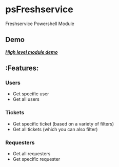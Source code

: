# psFreshservice

Freshservice Powershell Module

## Demo

***[High level module demo](https://github.com/oze4/psFreshservice/blob/master/example/psFreshservice.MODULE-HOW-TO.ps1)***

## :Features:


### Users

- Get specific user
- Get all users


### Tickets

- Get specific ticket (based on a variety of filters)
- Get all tickets (which you can also filter)

### Requesters

- Get all requesters
- Get specific requester
